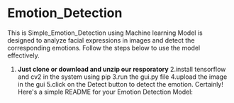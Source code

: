 # Emotion_Detection
This is Simple_Emotion_Detection using Machine learning Model is designed to analyze facial expressions in images and detect the corresponding emotions. Follow the steps below to use the model effectively.

1. **Just clone or download and unzip our resporatory**
2.install tensorflow and cv2 in the system using pip
3.run the gui.py file
4.upload the image in the gui
5.click on the Detect button to detect the emotion.
Certainly! Here's a simple README for your Emotion Detection Model:

